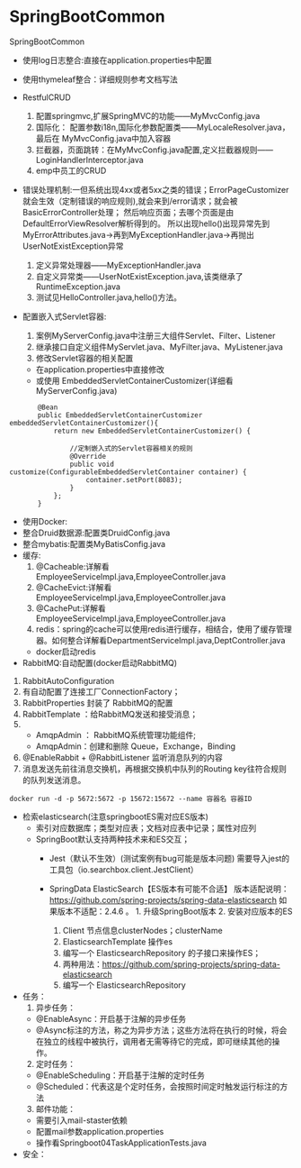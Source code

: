 # SpringBootCommon
SpringBootCommon
- 使用log日志整合:直接在application.properties中配置
- 使用thymeleaf整合：详细规则参考文档写法
- RestfulCRUD
  1. 配置springmvc,扩展SpringMVC的功能——MyMvcConfig.java
  2. 国际化： 配置参数i18n,国际化参数配置类——MyLocaleResolver.java，最后在
MyMvcConfig.java中加入容器
  3. 拦截器，页面跳转：在MyMvcConfig.java配置,定义拦截器规则——LoginHandlerInterceptor.java
  4. emp中员工的CRUD
- 错误处理机制:一但系统出现4xx或者5xx之类的错误；ErrorPageCustomizer就会生效（定制错误的响应规则),就会来到/error请求；就会被BasicErrorController处理；
然后响应页面；去哪个页面是由DefaultErrorViewResolver解析得到的。
所以出现hello()出现异常先到MyErrorAttributes.java->再到MyExceptionHandler.java->再抛出UserNotExistException异常
  1. 定义异常处理器——MyExceptionHandler.java
  2. 自定义异常类——UserNotExistException.java,该类继承了RuntimeException.java
  3. 测试见HelloController.java,hello()方法。
  
- 配置嵌入式Servlet容器:  
  1. 案例MyServerConfig.java中注册三大组件Servlet、Filter、Listener
  2. 继承接口自定义组件MyServlet.java、MyFilter.java、MyListener.java
  3. 修改Servlet容器的相关配置
    - 在application.properties中直接修改
    - 或使用 EmbeddedServletContainerCustomizer(详细看MyServerConfig.java)
```  
       @Bean
       public EmbeddedServletContainerCustomizer embeddedServletContainerCustomizer(){
           return new EmbeddedServletContainerCustomizer() {
   
               //定制嵌入式的Servlet容器相关的规则
               @Override
               public void customize(ConfigurableEmbeddedServletContainer container) {
                   container.setPort(8083);
               }
           };
       }
```
- 使用Docker:
- 整合Druid数据源:配置类DruidConfig.java
- 整合mybatis:配置类MyBatisConfig.java
- 缓存:
   1. @Cacheable:详解看EmployeeServiceImpl.java,EmployeeController.java
   2. @CacheEvict:详解看EmployeeServiceImpl.java,EmployeeController.java
   3. @CachePut:详解看EmployeeServiceImpl.java,EmployeeController.java
   4. redis：spring的cache可以使用redis进行缓存，相结合，使用了缓存管理器。如何整合详解看DepartmentServiceImpl.java,DeptController.java
     - docker启动redis
- RabbitMQ:自动配置(docker启动RabbitMQ)
1. RabbitAutoConfiguration
2. 有自动配置了连接工厂ConnectionFactory；
3. RabbitProperties 封装了 RabbitMQ的配置
4. RabbitTemplate ：给RabbitMQ发送和接受消息；
5.  - AmqpAdmin ： RabbitMQ系统管理功能组件;
    - AmqpAdmin：创建和删除 Queue，Exchange，Binding
6. @EnableRabbit +  @RabbitListener 监听消息队列的内容
7. 消息发送先前往消息交换机，再根据交换机中队列的Routing key往符合规则的队列发送消息。
```linux
docker run -d -p 5672:5672 -p 15672:15672 --name 容器名 容器ID
```
- 检索elasticsearch(注意springbootES需对应ES版本)
   - 索引对应数据库；类型对应表；文档对应表中记录；属性对应列
   - SpringBoot默认支持两种技术来和ES交互；
     - Jest（默认不生效）(测试案例有bug可能是版本问题)
      	需要导入jest的工具包（io.searchbox.client.JestClient）
     - SpringData ElasticSearch【ES版本有可能不合适】
      		版本适配说明：https://github.com/spring-projects/spring-data-elasticsearch
     		如果版本不适配：2.4.6 。
     		 1. 升级SpringBoot版本
    		 2. 安装对应版本的ES
     
        1. Client 节点信息clusterNodes；clusterName
      	2. ElasticsearchTemplate 操作es
     	3. 编写一个 ElasticsearchRepository 的子接口来操作ES；
     	4. 两种用法：https://github.com/spring-projects/spring-data-elasticsearch
     	5. 编写一个 ElasticsearchRepository
- 任务：
    1. 异步任务：
     - @EnableAsync：开启基于注解的异步任务
     - @Async标注的方法，称之为异步方法；这些方法将在执行的时候，将会在独立的线程中被执行，调用者无需等待它的完成，即可继续其他的操作。
    2. 定时任务：
     - @EnableScheduling：开启基于注解的定时任务
     - @Scheduled：代表这是个定时任务，会按照时间定时触发运行标注的方法
    3. 邮件功能：
     - 需要引入mail-staster依赖
     - 配置mail参数application.properties
     - 操作看Springboot04TaskApplicationTests.java
- 安全：
    
